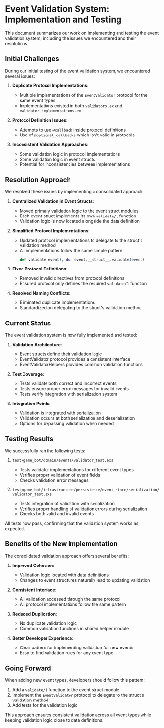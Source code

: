 # Event Validation System: Implementation and Testing

This document summarizes our work on implementing and testing the event validation system, including the issues we encountered and their resolutions.

## Initial Challenges

During our initial testing of the event validation system, we encountered several issues:

1. **Duplicate Protocol Implementations**:
   - Multiple implementations of the `EventValidator` protocol for the same event types
   - Implementations existed in both `validators.ex` and `validator_implementations.ex`

2. **Protocol Definition Issues**:
   - Attempts to use `@callback` inside protocol definitions
   - Use of `@optional_callbacks` which isn't valid in protocols

3. **Inconsistent Validation Approaches**:
   - Some validation logic in protocol implementations
   - Some validation logic in event structs
   - Potential for inconsistencies between implementations

## Resolution Approach

We resolved these issues by implementing a consolidated approach:

1. **Centralized Validation in Event Structs**:
   - Moved primary validation logic to the event struct modules
   - Each event struct implements its own `validate/1` function
   - Validation logic is now located alongside the data definition

2. **Simplified Protocol Implementations**:
   - Updated protocol implementations to delegate to the struct's validation method
   - All implementations follow the same simple pattern:
     ```elixir
     def validate(event), do: event.__struct__.validate(event)
     ```

3. **Fixed Protocol Definitions**:
   - Removed invalid directives from protocol definitions
   - Ensured protocol only defines the required `validate/1` function

4. **Resolved Naming Conflicts**:
   - Eliminated duplicate implementations
   - Standardized on delegating to the struct's validation method

## Current Status

The event validation system is now fully implemented and tested:

1. **Validation Architecture**:
   - Event structs define their validation logic
   - EventValidator protocol provides a consistent interface
   - EventValidatorHelpers provides common validation functions

2. **Test Coverage**:
   - Tests validate both correct and incorrect events
   - Tests ensure proper error messages for invalid events
   - Tests verify integration with serialization system

3. **Integration Points**:
   - Validation is integrated with serialization
   - Validation occurs at both serialization and deserialization
   - Options for bypassing validation when needed

## Testing Results

We successfully ran the following tests:

1. `test/game_bot/domain/events/validator_test.exs`
   - Tests validator implementations for different event types
   - Verifies proper validation of event fields
   - Checks validation error messages

2. `test/game_bot/infrastructure/persistence/event_store/serialization/validator_test.exs`
   - Tests integration of validation with serialization
   - Verifies proper handling of validation errors during serialization
   - Checks both valid and invalid events

All tests now pass, confirming that the validation system works as expected.

## Benefits of the New Implementation

The consolidated validation approach offers several benefits:

1. **Improved Cohesion**:
   - Validation logic located with data definitions
   - Changes to event structures naturally lead to updating validation

2. **Consistent Interface**:
   - All validation accessed through the same protocol
   - All protocol implementations follow the same pattern

3. **Reduced Duplication**:
   - No duplicate validation logic
   - Common validation functions in shared helper module

4. **Better Developer Experience**:
   - Clear pattern for implementing validation for new events
   - Easy to find validation rules for any event type

## Going Forward

When adding new event types, developers should follow this pattern:

1. Add a `validate/1` function to the event struct module
2. Implement the `EventValidator` protocol to delegate to the struct's validation method
3. Add tests for the validation logic

This approach ensures consistent validation across all event types while keeping validation logic close to data definitions. 